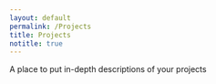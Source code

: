 ```yaml
---
layout: default
permalink: /Projects
title: Projects
notitle: true
---
```

A place to put in-depth descriptions of your projects